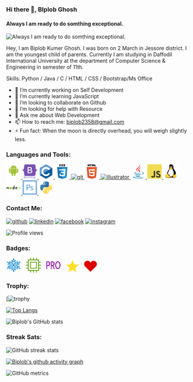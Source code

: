### Hi there 👋, BIplob Ghosh
#### Always I am ready to do somthing exceptional.
![Always I am ready to do somthing exceptional.](https://media-exp1.licdn.com/dms/image/C5616AQFGdqYUnLGegw/profile-displaybackgroundimage-shrink_200_800/0/1645720939306?e=1651104000&v=beta&t=HEdoDGl4Bett5FudhpyJQ2cuNFhLiUoNoZIY39kyzvk)

Hey, I am Biplob Kumer Ghosh. I was born on 2 March in Jessore district. I am the youngest child of parents. Currently I am studying in Daffodil International University at the department of Computer Science & Engineering in semester of 11th.

Skills: Python / Java / C / HTML / CSS / Bootstrap/Ms Office

- 🔭 I’m currently working on Self Development 
- 🌱 I’m currently learning JavaScript 
- 👯 I’m looking to collaborate on Github 
- 🤔 I’m looking for help with Resource 
- 💬 Ask me about Web Development 
- 📫 How to reach me: biplob2358@gmail.com 
- ⚡ Fun fact: When the moon is directly overhead, you will weigh slightly less. 

<h3 align="left">Languages and Tools:</h3>
<p align="left"> <a href="https://developer.android.com" target="_blank" rel="noreferrer"> <img src="https://raw.githubusercontent.com/devicons/devicon/master/icons/android/android-original-wordmark.svg" alt="android" width="40" height="40"/> </a> <a href="https://getbootstrap.com" target="_blank" rel="noreferrer"> <img src="https://raw.githubusercontent.com/devicons/devicon/master/icons/bootstrap/bootstrap-plain-wordmark.svg" alt="bootstrap" width="40" height="40"/> </a> <a href="https://www.cprogramming.com/" target="_blank" rel="noreferrer"> <img src="https://raw.githubusercontent.com/devicons/devicon/master/icons/c/c-original.svg" alt="c" width="40" height="40"/> </a> <a href="https://www.w3schools.com/css/" target="_blank" rel="noreferrer"> <img src="https://raw.githubusercontent.com/devicons/devicon/master/icons/css3/css3-original-wordmark.svg" alt="css3" width="40" height="40"/> </a> <a href="https://git-scm.com/" target="_blank" rel="noreferrer"> <img src="https://www.vectorlogo.zone/logos/git-scm/git-scm-icon.svg" alt="git" width="40" height="40"/> </a> <a href="https://www.w3.org/html/" target="_blank" rel="noreferrer"> <img src="https://raw.githubusercontent.com/devicons/devicon/master/icons/html5/html5-original-wordmark.svg" alt="html5" width="40" height="40"/> </a> <a href="https://www.adobe.com/in/products/illustrator.html" target="_blank" rel="noreferrer"> <img src="https://www.vectorlogo.zone/logos/adobe_illustrator/adobe_illustrator-icon.svg" alt="illustrator" width="40" height="40"/> </a> <a href="https://www.java.com" target="_blank" rel="noreferrer"> <img src="https://raw.githubusercontent.com/devicons/devicon/master/icons/java/java-original.svg" alt="java" width="40" height="40"/> </a> <a href="https://developer.mozilla.org/en-US/docs/Web/JavaScript" target="_blank" rel="noreferrer"> <img src="https://raw.githubusercontent.com/devicons/devicon/master/icons/javascript/javascript-original.svg" alt="javascript" width="40" height="40"/> </a> <a href="https://www.linux.org/" target="_blank" rel="noreferrer"> <img src="https://raw.githubusercontent.com/devicons/devicon/master/icons/linux/linux-original.svg" alt="linux" width="40" height="40"/> </a> <a href="https://nodejs.org" target="_blank" rel="noreferrer"> <img src="https://raw.githubusercontent.com/devicons/devicon/master/icons/nodejs/nodejs-original-wordmark.svg" alt="nodejs" width="40" height="40"/> </a> <a href="https://www.photoshop.com/en" target="_blank" rel="noreferrer"> <img src="https://raw.githubusercontent.com/devicons/devicon/master/icons/photoshop/photoshop-line.svg" alt="photoshop" width="40" height="40"/> </a> <a href="https://www.python.org" target="_blank" rel="noreferrer"> <img src="https://raw.githubusercontent.com/devicons/devicon/master/icons/python/python-original.svg" alt="python" width="40" height="40"/> </a> </p>



### Contact Me:
[<img src="https://img.icons8.com/color/48/000000/git.png" alt='github' height='40'>](https://github.com/biplob2358)  [<img src='https://img.icons8.com/color/48/000000/linkedin.png' alt='linkedin' height='40'>](https://www.linkedin.com/in/biplob971/)  [<img src='https://img.icons8.com/color/48/000000/facebook.png' alt='facebook' height='40'>](https://www.facebook.com/biplob.971)  [<img src='https://img.icons8.com/fluency/48/000000/instagram-new.png' alt='instagram' height='40'>](https://www.instagram.com/biplob.971/)  

![Profile views](https://komarev.com/ghpvc/?username=biplob2358&color=brightgreen)  

### Badges:
<a href='https://archiveprogram.github.com/'><img src='https://raw.githubusercontent.com/acervenky/animated-github-badges/master/assets/acbadge.gif' width='40' height='40'></a> <a href='https://docs.github.com/en/developers'><img src='https://raw.githubusercontent.com/acervenky/animated-github-badges/master/assets/devbadge.gif' width='40' height='40'></a> <a href='https://github.com/pricing'><img src='https://raw.githubusercontent.com/acervenky/animated-github-badges/master/assets/pro.gif' width='40' height='40'></a> <a href='https://stars.github.com/'><img src='https://raw.githubusercontent.com/acervenky/animated-github-badges/master/assets/starbadge.gif' width='35' height='35'></a> <a href='https://docs.github.com/en/github/supporting-the-open-source-community-with-github-sponsors'><img src='https://raw.githubusercontent.com/acervenky/animated-github-badges/master/assets/sponsorbadge.gif' width='35' height='35'></a> 

### Trophy:
[![trophy](https://github-profile-trophy.vercel.app/?username=biplob2358&theme=juicyfresh)

[![Top Langs](https://github-readme-stats.vercel.app/api/top-langs/?username=biplob2358&theme=radical&show_icons=true)](https://github.com/anuraghazra/github-readme-stats)

![Biplob's GitHub stats](https://github-readme-stats.vercel.app/api?username=biplob2358&theme=radical&show_icons=true) 
### Streak Sats:
![GitHub streak stats](https://github-readme-streak-stats.herokuapp.com/?user=biplob2358&theme=radical&show_icons=true)  

[![Biplob's github activity graph](https://activity-graph.herokuapp.com/graph?username=biplob2358&theme=dracula)](https://github.com/ashutosh00710/github-readme-activity-graph)

![GitHub metrics](https://metrics.lecoq.io/biplob2358)  










